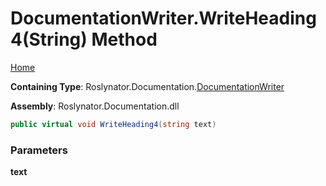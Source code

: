 <a name="_top"></a>

# DocumentationWriter\.WriteHeading4\(String\) Method

[Home](../../../../README.md#_top)

**Containing Type**: Roslynator\.Documentation\.[DocumentationWriter](../README.md#_top)

**Assembly**: Roslynator\.Documentation\.dll

```csharp
public virtual void WriteHeading4(string text)
```

### Parameters

**text**